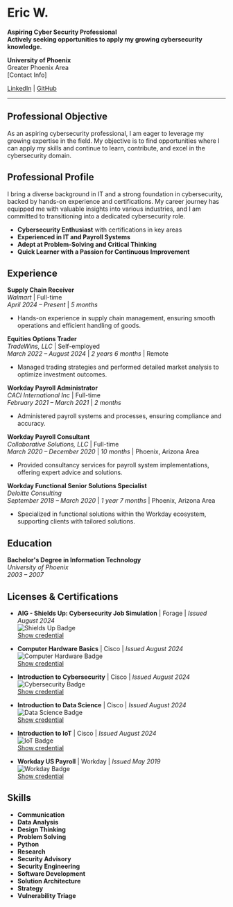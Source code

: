 # Eric W.

**Aspiring Cyber Security Professional**  
**Actively seeking opportunities to apply my growing cybersecurity knowledge.**

**University of Phoenix**  
Greater Phoenix Area  
[Contact Info]

[LinkedIn](https://www.linkedin.com/in/eric-walker/) | [GitHub](https://github.com/Walkeric200)

---

## Professional Objective
As an aspiring cybersecurity professional, I am eager to leverage my growing expertise in the field. My objective is to find opportunities where I can apply my skills and continue to learn, contribute, and excel in the cybersecurity domain.

## Professional Profile
I bring a diverse background in IT and a strong foundation in cybersecurity, backed by hands-on experience and certifications. My career journey has equipped me with valuable insights into various industries, and I am committed to transitioning into a dedicated cybersecurity role.

- **Cybersecurity Enthusiast** with certifications in key areas
- **Experienced in IT and Payroll Systems**
- **Adept at Problem-Solving and Critical Thinking**
- **Quick Learner with a Passion for Continuous Improvement**

## Experience

**Supply Chain Receiver**  
*Walmart* | Full-time  
*April 2024 – Present* | *5 months*  
- Hands-on experience in supply chain management, ensuring smooth operations and efficient handling of goods.

**Equities Options Trader**  
*TradeWins, LLC* | Self-employed  
*March 2022 – August 2024* | *2 years 6 months* | Remote  
- Managed trading strategies and performed detailed market analysis to optimize investment outcomes.

**Workday Payroll Administrator**  
*CACI International Inc* | Full-time  
*February 2021 – March 2021* | *2 months*  
- Administered payroll systems and processes, ensuring compliance and accuracy.

**Workday Payroll Consultant**  
*Collaborative Solutions, LLC* | Full-time  
*March 2020 – December 2020* | *10 months* | Phoenix, Arizona Area  
- Provided consultancy services for payroll system implementations, offering expert advice and solutions.

**Workday Functional Senior Solutions Specialist**  
*Deloitte Consulting*  
*September 2018 – March 2020* | *1 year 7 months* | Phoenix, Arizona Area  
- Specialized in functional solutions within the Workday ecosystem, supporting clients with tailored solutions.

## Education

**Bachelor's Degree in Information Technology**  
*University of Phoenix*  
*2003 – 2007*

## Licenses & Certifications

- **AIG - Shields Up: Cybersecurity Job Simulation** | Forage | *Issued August 2024*  
  ![Shields Up Badge](https://media.licdn.com/dms/image/v2/D560BAQEhb_j1_sDRJQ/company-logo_100_100/company-logo_100_100/0/1720817595519/theforage_logo?e=1732752000&v=beta&t=FBl_SbzanmZwYg0bsnd3bDWHFOe3QJ3OP0-vtcwGWEk)  
  [Show credential](https://www.credly.com/badges/e6aRjB6q22x7p79mt)

- **Computer Hardware Basics** | Cisco | *Issued August 2024*  
  ![Computer Hardware Badge](https://media.licdn.com/dms/image/v2/D560BAQGeZfQf3SIu_Q/company-logo_100_100/company-logo_100_100/0/1722447469246/cisco_logo?e=1732752000&v=beta&t=_45riGUWnlqR1Fcq8B_gjJP1h0Qxw60S-z13L3njnPs)  
  [Show credential](https://www.credly.com/badges/your-credential-id)

- **Introduction to Cybersecurity** | Cisco | *Issued August 2024*  
  ![Cybersecurity Badge](https://media.licdn.com/dms/image/v2/D560BAQGeZfQf3SIu_Q/company-logo_100_100/company-logo_100_100/0/1722447469246/cisco_logo?e=1732752000&v=beta&t=_45riGUWnlqR1Fcq8B_gjJP1h0Qxw60S-z13L3njnPs)  
  [Show credential](https://www.credly.com/badges/your-credential-id)

- **Introduction to Data Science** | Cisco | *Issued August 2024*  
  ![Data Science Badge](https://media.licdn.com/dms/image/v2/D560BAQGeZfQf3SIu_Q/company-logo_100_100/company-logo_100_100/0/1722447469246/cisco_logo?e=1732752000&v=beta&t=_45riGUWnlqR1Fcq8B_gjJP1h0Qxw60S-z13L3njnPs)  
  [Show credential](https://www.credly.com/badges/your-credential-id)

- **Introduction to IoT** | Cisco | *Issued August 2024*  
  ![IoT Badge](https://media.licdn.com/dms/image/v2/D560BAQGeZfQf3SIu_Q/company-logo_100_100/company-logo_100_100/0/1722447469246/cisco_logo?e=1732752000&v=beta&t=_45riGUWnlqR1Fcq8B_gjJP1h0Qxw60S-z13L3njnPs)  
  [Show credential](https://www.credly.com/badges/your-credential-id)

- **Workday US Payroll** | Workday | *Issued May 2019*  
  ![Workday Badge](https://media.licdn.com/dms/image/v2/D560BAQGeZfQf3SIu_Q/company-logo_100_100/company-logo_100_100/0/1722447469246/cisco_logo?e=1732752000&v=beta&t=_45riGUWnlqR1Fcq8B_gjJP1h0Qxw60S-z13L3njnPs)  
  [Show credential](https://www.credly.com/badges/your-credential-id)


## Skills

- **Communication**
- **Data Analysis**
- **Design Thinking**
- **Problem Solving**
- **Python**
- **Research**
- **Security Advisory**
- **Security Engineering**
- **Software Development**
- **Solution Architecture**
- **Strategy**
- **Vulnerability Triage**
